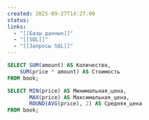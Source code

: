 ```yaml
---
created: 2025-09-27T14:27:00
status:
links:
  - "[[Базы данных]]"
  - "[[SQL]]"
  - "[[Запросы SQL]]"
---
```

```sql
SELECT SUM(amount) AS Количество, 
    SUM(price * amount) AS Стоимость
FROM book;
```

```sql
SELECT MIN(price) AS Минимальная_цена,
       MAX(price) AS Максимальная_цена,
       ROUND(AVG(price), 2) AS Средняя_цена
FROM book;
```
































